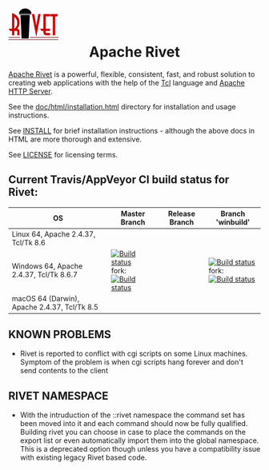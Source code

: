 # ![Rivet Logo](doc/images/home.png) <center>Apache Rivet</center> 

[Apache Rivet](https://tcl.apache.org/rivet/) is a powerful, flexible, consistent, fast, and robust solution to creating web applications with the help of the [Tcl](http://www.tcl.tk/) language and [Apache HTTP Server](https://httpd.apache.org/).

See the [doc/html/installation.html](doc/html/installation.html) directory for installation and usage instructions.

See [INSTALL](INSTALL) for brief installation instructions - although the above docs in HTML are more thorough and extensive.

See [LICENSE](LICENSE) for licensing terms.


## Current Travis/AppVeyor CI build status for Rivet:

| OS | Master Branch | Release Branch | Branch 'winbuild' |
---|---|---|--
| Linux 64, Apache 2.4.37, Tcl/Tk 8.6 |  | | |
| Windows 64, Apache 2.4.37, Tcl/Tk 8.6.7 | [![Build status](https://ci.appveyor.com/api/projects/status/3si279ye7gxl7wgg/branch/master?svg=true)](https://ci.appveyor.com/project/petasis/tcl-rivet/branch/master) <br/>fork: [![Build status](https://ci.appveyor.com/api/projects/status/69nj1qs4ia8pj87v/branch/master?svg=true)](https://ci.appveyor.com/project/petasis/tcl-rivet-scuqj/branch/master) | | [![Build status](https://ci.appveyor.com/api/projects/status/3si279ye7gxl7wgg/branch/winbuild?svg=true)](https://ci.appveyor.com/project/petasis/tcl-rivet/branch/winbuild) <br/>fork: [![Build status](https://ci.appveyor.com/api/projects/status/69nj1qs4ia8pj87v/branch/winbuild?svg=true)](https://ci.appveyor.com/project/petasis/tcl-rivet-scuqj/branch/winbuild) |
| macOS 64 (Darwin), Apache 2.4.37, Tcl/Tk 8.5 |  | | |


## KNOWN PROBLEMS

 - Rivet is reported to conflict with cgi scripts on some Linux machines. Symptom of the problem is when cgi scripts hang forever and don't send contents to the client

## RIVET NAMESPACE

 - With the intruduction of the ::rivet namespace the command set has been moved into it and each command should now be fully qualified. Building rivet you can choose in case to place the commands on the export 
 list or even automatically import them into the global namespace. This is a deprecated option though unless you have a compatibility issue with existing legacy Rivet based code.

